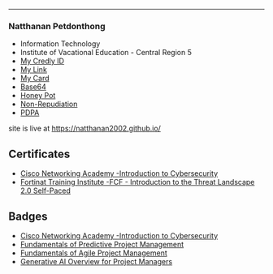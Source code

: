 
---

### Natthanan Petdonthong

- Information Technology
- Institute of Vacational Education - Central Region 5
- [My Credly ID](Credy)
- [My Link](HelloWorld)
- [My Card](NewYearCard)
- [Base64](Base64)
- [Honey Pot](HoneyPot)
- [Non-Repudiation](Non-Repudiation)
- [PDPA](PDPA)

site is live at https://natthanan2002.github.io/

## Certificates

- [Cisco Networking Academy -Introduction to Cybersecurity](Introduction_to_Cybersecurity)
- [Fortinat Training Institute -FCF - Introduction to the Threat Landscape 2.0 Self-Paced](Course_Completion_Certificate)

## Badges

- [Cisco Networking Academy -Introduction to Cybersecurity](BadgeOne)
- [Fundamentals of Predictive Project Management](KickOff)
- [Fundamentals of Agile Project Management](KickOff2)
- [Generative AI Overview for Project Managers](GenerativeAI)
